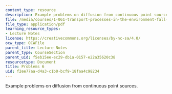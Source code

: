 ```yaml
---
content_type: resource
description: Example problems on diffusion from continuous point sources.
file: /media/courses/1-061-transport-processes-in-the-environment-fall-2008/f2ee77aad4a3c1b0bcf918faa4c98234_problems6.pdf
file_type: application/pdf
learning_resource_types:
- Lecture Notes
license: https://creativecommons.org/licenses/by-nc-sa/4.0/
ocw_type: OCWFile
parent_title: Lecture Notes
parent_type: CourseSection
parent_uid: f5eb15ee-ec29-db1a-0157-e22a35620c38
resourcetype: Document
title: Problems 6
uid: f2ee77aa-d4a3-c1b0-bcf9-18faa4c98234
---
```

Example problems on diffusion from continuous point sources.